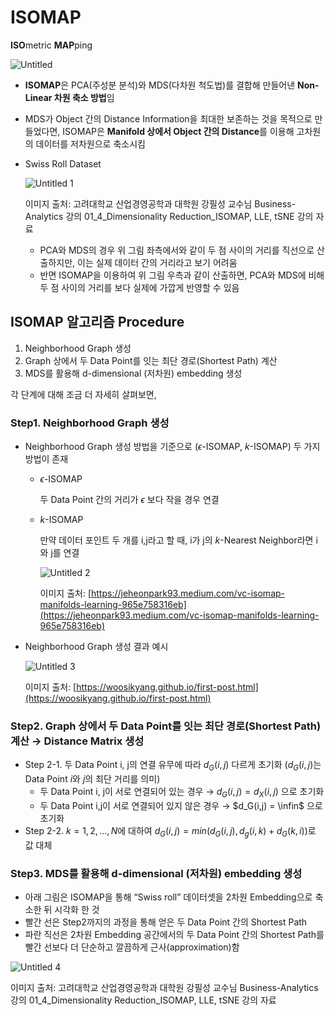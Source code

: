 # ISOMAP

**ISO**metric **MAP**ping

![Untitled](https://user-images.githubusercontent.com/56019094/195226123-5afd2c28-a5a3-4da4-a421-d1aa7ef5c9ee.png)

- **ISOMAP**은 PCA(주성분 분석)와 MDS(다차원 척도법)를 결합해 만들어낸 **Non-Linear 차원 축소 방법**임
- MDS가 Object 간의 Distance Information을 최대한 보존하는 것을 목적으로 만들었다면, ISOMAP은 **Manifold 상에서 Object 간의 Distance**를 이용해 고차원의 데이터를 저차원으로 축소시킴
- Swiss Roll Dataset
    
    ![Untitled 1](https://user-images.githubusercontent.com/56019094/195226126-2068d220-d429-4fd6-9361-a4a881677f6a.png)
    
    이미지 출처: 고려대학교 산업경영공학과 대학원 강필성 교수님 Business-Analytics 강의 01_4_Dimensionality Reduction_ISOMAP, LLE, tSNE 강의 자료
    
    - PCA와 MDS의 경우 위 그림 좌측에서와 같이 두 점 사이의 거리를 직선으로 산출하지만, 이는 실제 데이터 간의 거리라고 보기 어려움
    - 반면 ISOMAP을 이용하여 위 그림 우측과 같이 산출하면, PCA와 MDS에 비해 두 점 사이의 거리를 보다 실제에 가깝게 반영할 수 있음
    

## ISOMAP 알고리즘 Procedure

1. Neighborhood Graph 생성
2. Graph 상에서 두 Data Point를 잇는 최단 경로(Shortest Path) 계산
3. MDS를 활용해 d-dimensional (저차원) embedding 생성

각 단계에 대해 조금 더 자세히 살펴보면,

### Step1. Neighborhood Graph 생성

- Neighborhood Graph 생성 방법을 기준으로 ($\epsilon$-ISOMAP, $k$-ISOMAP) 두 가지 방법이 존재
    - $\epsilon$-ISOMAP
        
        두 Data Point 간의 거리가 $\epsilon$ 보다 작을 경우 연결
        
    - $k$-ISOMAP
        
        만약 데이터 포인트 두 개를 i,j라고 할 때, i가 j의 $k$-Nearest Neighbor라면 i와 j를 연결
        
        ![Untitled 2](https://user-images.githubusercontent.com/56019094/195226127-460e873e-4bae-4ea2-95f8-0e314bb9e844.png)

        
        이미지 출처: [https://jeheonpark93.medium.com/vc-isomap-manifolds-learning-965e758316eb](https://jeheonpark93.medium.com/vc-isomap-manifolds-learning-965e758316eb)
        
- Neighborhood Graph 생성 결과 예시
    
    ![Untitled 3](https://user-images.githubusercontent.com/56019094/195226130-2c72823d-87ed-4196-9b8a-a600b575bb9b.png)

    
    이미지 출처: [https://woosikyang.github.io/first-post.html](https://woosikyang.github.io/first-post.html)
    

### Step2. Graph 상에서 두 Data Point를 잇는 최단 경로(Shortest Path) 계산 → Distance Matrix 생성

- Step 2-1. 두 Data Point i, j의 연결 유무에 따라 $d_G(i,j)$ 다르게 초기화 
               ($d_G(i,j)$는 Data Point $i$와 $j$의 최단 거리를 의미)
    - 두 Data Point i, j이 서로 연결되어 있는 경우 → $d_G(i,j) = d_X(i,j)$ 으로 초기화
    - 두 Data Point i,j이 서로 연결되어 있지 않은 경우 → $d_G(i,j) = \infin$ 으로 초기화
- Step 2-2.  $k = 1, 2, ..., N$에 대하여 $d_G(i,j) = min(d_G(i,j), d_g(i,k) + d_G(k,i))$로 값 대체

### Step3. MDS를 활용해 d-dimensional (저차원) embedding 생성

- 아래 그림은 ISOMAP을 통해 “Swiss roll” 데이터셋을 2차원 Embedding으로 축소한 뒤 시각화 한 것
- 빨간 선은 Step2까지의 과정을 통해 얻은 두 Data Point 간의 Shortest Path
- 파란 직선은 2차원 Embedding 공간에서의 두 Data Point 간의 Shortest Path를 빨간 선보다 더 단순하고 깔끔하게 근사(approximation)함

![Untitled 4](https://user-images.githubusercontent.com/56019094/195226132-59dec371-1f39-4dd7-8cd8-51f1c538ab68.png)


이미지 출처: 고려대학교 산업경영공학과 대학원 강필성 교수님 Business-Analytics 강의 01_4_Dimensionality Reduction_ISOMAP, LLE, tSNE 강의 자료
